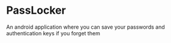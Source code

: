 # PassLocker
 An android application where you can save your passwords and authentication keys if you forget them
